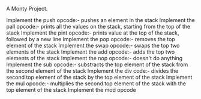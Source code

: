A Monty Project.

Implement the push opcode:- pushes an element in the stack
Implement the pall opcode:- prints all the values on the stack, starting from the top of the stack
Implement the pint opcode:- prints value at the top of the stack, followed by a new line
Implement the pop opcode:- removes the top element of the stack
Implement the swap opcode:- swaps the top two elements of the stack
Implement the add opcode:- adds the top two elements of the stack
Implement the nop opcode:- doesn't do anything
Implement the sub opcode:- substracts the top element of the stack from the second element of the stack
Implement the div code:- divides the second top element of the stack by the top element of the stack
Implement the mul opcode:- multiplies the second top element of the stack with the top element of the stack
Implement the mod opcode
